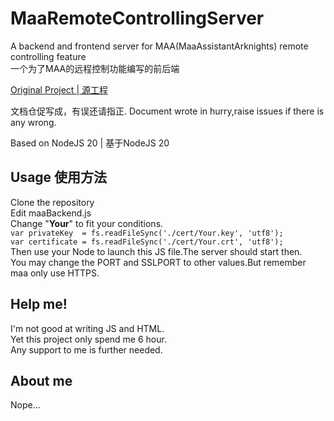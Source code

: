 # MaaRemoteControllingServer
A backend and frontend server for MAA(MaaAssistantArknights) remote controlling feature  
一个为了MAA的远程控制功能编写的前后端  

[ Original Project | 源工程 ](https://github.com/MaaAssistantArknights/MaaAssistantArknights)  

文档仓促写成，有误还请指正. 
Document wrote in hurry,raise issues if there is any wrong. 

Based on NodeJS 20 | 基于NodeJS 20 

## Usage 使用方法  
Clone the repository  
Edit maaBackend.js  
Change "**Your**" to fit your conditions.  
`var privateKey  = fs.readFileSync('./cert/Your.key', 'utf8');`  
`var certificate = fs.readFileSync('./cert/Your.crt', 'utf8');`  
Then use your Node to launch this JS file.The server should start then.  
You may change the PORT and SSLPORT to other values.But remember maa only use HTTPS.  

## Help me!
I'm not good at writing JS and HTML.  
Yet this project only spend me 6 hour.  
Any support to me is further needed.  

## About me
Nope...
